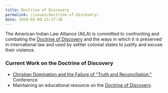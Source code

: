 ```yaml
---
title: Doctrine of Discovery
permalink: /issues/doctrine-of-discovery/
date: 2018-03-08 13:17:30
---
```

The American Indian Law Alliance (AILA) is committed to confronting and combating the [Doctrine of Discovery](http://doctrineofdiscovery.org) and the ways in which it is preserved in international law and used by settler colonial states to justify and excuse their violence.

### Current Work on the Doctrine of Discovery

*   [Christian Domination and the Failure of "Truth and Reconciliation."](https://aila.ngo/christian-domination-and-the-failure-of-truth-and-reconciliation/) Conference
*   Maintaining an educational resource on the [Doctrine of Discovery](http://doctrineofdiscovery.org).
